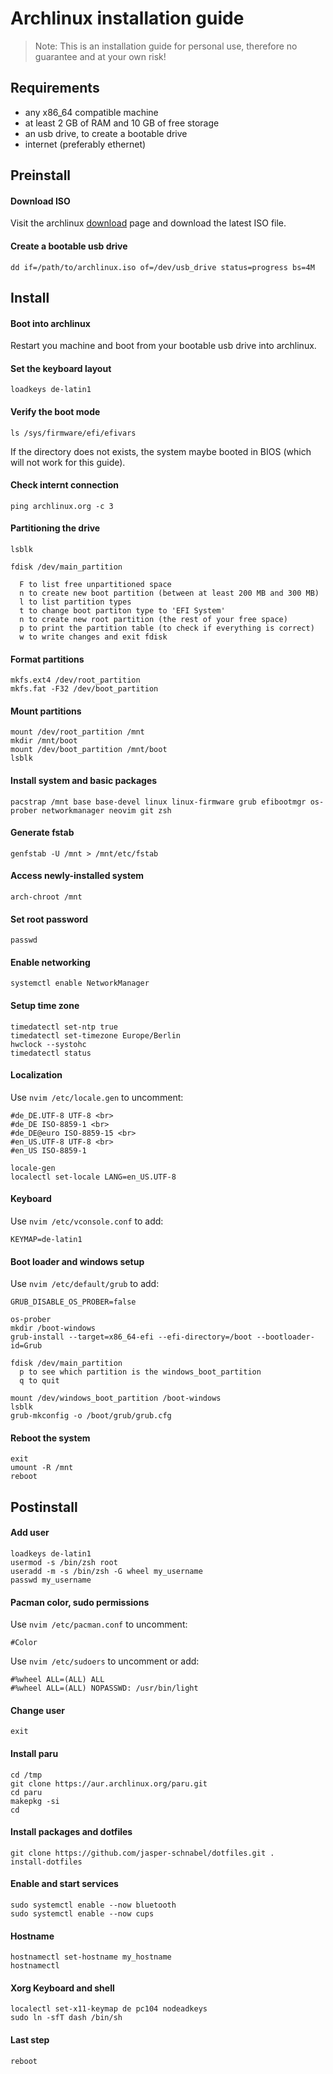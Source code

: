 # Archlinux installation guide

> Note: This is an installation guide for personal use, therefore no guarantee and at your own risk!

## Requirements

- any x86_64 compatible machine
- at least 2 GB of RAM and 10 GB of free storage
- an usb drive, to create a bootable drive
- internet (preferably ethernet)

## Preinstall

#### Download ISO

Visit the archlinux [download](https://archlinux.org/download/) page and download the latest ISO file.

#### Create a bootable usb drive

```
dd if=/path/to/archlinux.iso of=/dev/usb_drive status=progress bs=4M
```

## Install

#### Boot into archlinux

Restart you machine and boot from your bootable usb drive into archlinux.

#### Set the keyboard layout

```
loadkeys de-latin1
```

#### Verify the boot mode

```
ls /sys/firmware/efi/efivars
```
If the directory does not exists, the system maybe booted in BIOS (which will not work for this guide).

#### Check internt connection

```
ping archlinux.org -c 3
```

#### Partitioning the drive

```
lsblk

fdisk /dev/main_partition

  F	to list free unpartitioned space
  n	to create new boot partition (between at least 200 MB and 300 MB)
  l	to list partition types
  t	to change boot partiton type to 'EFI System'
  n	to create new root partition (the rest of your free space)
  p	to print the partition table (to check if everything is correct)
  w	to write changes and exit fdisk
```

#### Format partitions

```
mkfs.ext4 /dev/root_partition
mkfs.fat -F32 /dev/boot_partition
```

#### Mount partitions

```
mount /dev/root_partition /mnt
mkdir /mnt/boot
mount /dev/boot_partition /mnt/boot
lsblk
```

#### Install system and basic packages

```
pacstrap /mnt base base-devel linux linux-firmware grub efibootmgr os-prober networkmanager neovim git zsh
```

#### Generate fstab

```
genfstab -U /mnt > /mnt/etc/fstab
```

#### Access newly-installed system

```
arch-chroot /mnt
```

#### Set root password

```
passwd
```

#### Enable networking

```
systemctl enable NetworkManager
```

#### Setup time zone

```
timedatectl set-ntp true
timedatectl set-timezone Europe/Berlin
hwclock --systohc
timedatectl status
```

#### Localization

Use `nvim /etc/locale.gen` to uncomment:

```
#de_DE.UTF-8 UTF-8 <br>
#de_DE ISO-8859-1 <br>
#de_DE@euro ISO-8859-15 <br>
#en_US.UTF-8 UTF-8 <br>
#en_US ISO-8859-1
```

```
locale-gen
localectl set-locale LANG=en_US.UTF-8
```

#### Keyboard


Use `nvim /etc/vconsole.conf` to add:

```
KEYMAP=de-latin1
```

#### Boot loader and windows setup

Use `nvim /etc/default/grub` to add:

```
GRUB_DISABLE_OS_PROBER=false
```

```
os-prober
mkdir /boot-windows
grub-install --target=x86_64-efi --efi-directory=/boot --bootloader-id=Grub

fdisk /dev/main_partition
  p	to see which partition is the windows_boot_partition
  q	to quit

mount /dev/windows_boot_partition /boot-windows
lsblk
grub-mkconfig -o /boot/grub/grub.cfg
```

#### Reboot the system

```
exit
umount -R /mnt
reboot
```

## Postinstall

#### Add user

```
loadkeys de-latin1
usermod -s /bin/zsh root
useradd -m -s /bin/zsh -G wheel my_username
passwd my_username
```

#### Pacman color, sudo permissions

Use `nvim /etc/pacman.conf` to uncomment:

```
#Color
```

Use `nvim /etc/sudoers` to uncomment or add:

```
#%wheel ALL=(ALL) ALL
#%wheel ALL=(ALL) NOPASSWD: /usr/bin/light
```

#### Change user

`exit`

#### Install paru

```
cd /tmp
git clone https://aur.archlinux.org/paru.git
cd paru
makepkg -si
cd
```

#### Install packages and dotfiles

```
git clone https://github.com/jasper-schnabel/dotfiles.git .
install-dotfiles
```

#### Enable and start services

```
sudo systemctl enable --now bluetooth
sudo systemctl enable --now cups
```

#### Hostname

```
hostnamectl set-hostname my_hostname
hostnamectl
```

#### Xorg Keyboard and shell

```
localectl set-x11-keymap de pc104 nodeadkeys
sudo ln -sfT dash /bin/sh
```

#### Last step

```
reboot
```
